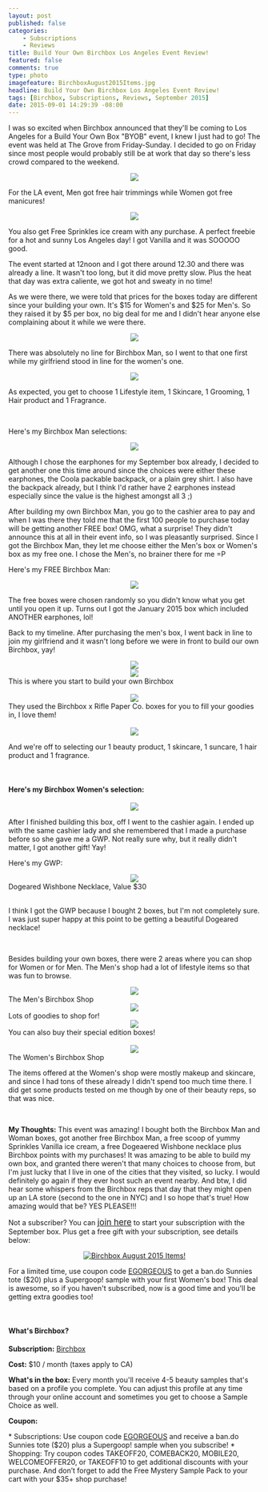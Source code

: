 ```yaml
---
layout: post
published: false
categories: 
    - Subscriptions
    - Reviews
title: Build Your Own Birchbox Los Angeles Event Review!
featured: false
comments: true
type: photo
imagefeature: BirchboxAugust2015Items.jpg
headline: Build Your Own Birchbox Los Angeles Event Review!
tags: [Birchbox, Subscriptions, Reviews, September 2015]
date: 2015-09-01 14:29:39 -08:00
---
```


<p>I was so excited when Birchbox announced that they'll be coming to Los Angeles for a Build Your Own Box "BYOB" event, I knew I just had to go! The event was held at The Grove from Friday-Sunday. I decided to go on Friday since most people would probably still be at work that day so there's less crowd compared to the weekend.</p>

<center><img src='/images/BirchboxEventLA2015C.jpg'></center>

<p>For the LA event, Men got free hair trimmings while Women got free manicures!</p>

<center><img src='/images/BirchboxEventLA2015O.jpg'></center>
<p>You also get Free Sprinkles ice cream with any purchase. A perfect freebie for a hot and sunny Los Angeles day! I got Vanilla and it was SOOOOO good.</p>

<p>The event started at 12noon and I got there around 12.30 and there was already a line. It wasn't too long, but it did move pretty slow. Plus the heat that day was extra caliente, we got hot and sweaty in no time!</p>

<p>As we were there, we were told that prices for the boxes today are different since your building your own. It's $15 for Women's and $25 for Men's. So they raised it by $5 per box, no big deal for me and I didn't hear anyone else complaining about it while we were there.</p>

<center><img src='/images/BirchboxEventLA2015G.jpg'></center>
<p>There was absolutely no line for Birchbox Man, so I went to that one first while my girlfriend stood in line for the women's one.</p>

<center><img src='/images/BirchboxEventLA2015S.jpg'></center>
<p>As expected, you get to choose 1 Lifestyle item, 1 Skincare, 1 Grooming, 1 Hair product and 1 Fragrance.</p>
<br>

<p>Here's my Birchbox Man selections:</p>
<center><img src='/images/BirchboxEventLA2015L.jpg'></center>
<p>Although I chose the earphones for my September box already, I decided to get another one this time around since the choices were either these earphones, the Coola packable backpack, or a plain grey shirt. I also have the backpack already, but I think I'd rather have 2 earphones instead especially since the value is the highest amongst all 3 ;)</p>

<p>After building my own Birchbox Man, you go to the cashier area to pay and when I was there they told me that the first 100 people to purchase today will be getting another FREE box! OMG, what a surprise! They didn't announce this at all in their event info, so I was pleasantly surprised. Since I got the Birchbox Man, they let me choose either the Men's box or Women's box as my free one. I chose the Men's, no brainer there for me =P</p>

<p>Here's my FREE Birchbox Man:<p>
<center><img src='/images/BirchboxEventLA2015K.jpg'></center>
<p>The free boxes were chosen randomly so you didn't know what you get until you open it up. Turns out I got the January 2015 box which included ANOTHER earphones, lol!<p>

<p>Back to my timeline. After purchasing the men's box, I went back in line to join my girlfriend and it wasn't long before we were in front to build our own Birchbox, yay!</p>

<center><img src='/images/BirchboxEventLA2015J.jpg'></center>
<center><img src='/images/BirchboxEventLA2015B.jpg'></center>
<figcaption>This is where you start to build your own Birchbox</figcaption>
<br>

<center><img src='/images/BirchboxEventLA2015F.jpg'></center>
<figcaption>They used the Birchbox x Rifle Paper Co. boxes for you to fill your goodies in, I love them!<figcaption>
<br>

<center><img src='/images/BirchboxEventLA2015H.jpg'></center>
<p>And we're off to selecting our 1 beauty product, 1 skincare, 1 suncare, 1 hair product and 1 fragrance.<p>
<br>

<H4>Here's my Birchbox Women's selection:</H4>
<center><img src='/images/BirchboxEventLA2015M.jpg'></center>

<p>After I finished building this box, off I went to the cashier again. I ended up with the same cashier lady and she remembered that I made a purchase before so she gave me a GWP. Not really sure why, but it really didn't matter, I got another gift! Yay!</p>

<p>Here's my GWP:</p>
<center><img src='/images/BirchboxEventLA2015P.jpg'></center>
<figcaption>Dogeared Wishbone Necklace, Value $30</figcaption>
<br>

<p>I think I got the GWP because I bought 2 boxes, but I'm not completely sure. I was just super happy at this point to be getting a beautiful Dogeared necklace!</p>

<br>

<p>Besides building your own boxes, there were 2 areas where you can shop for Women or for Men. The Men's shop had a lot of lifestyle items so that was fun to browse.</p>

<center><img src='/images/BirchboxEventLA2015R.jpg'></center>
<figcaption>The Men's Birchbox Shop</figcaption>

<center><img src='/images/BirchboxEventLA2015D.jpg'></center>
<figcaption>Lots of goodies to shop for!</figcaption>

<center><img src='/images/BirchboxEventLA2015E.jpg'></center>
<figcaption>You can also buy their special edition boxes!</figcaption>

<br>

<center><img src='/images/BirchboxEventLA2015Q.jpg'></center>
<figcaption>The Women's Birchbox Shop</figcaption>

<p>The items offered at the Women's shop were mostly makeup and skincare, and since I had tons of these already I didn't spend too much time there. I did get some products tested on me though by one of their beauty reps, so that was nice.</p>

<br>

<p><i class="icon-exclamation-sign"></i><b> My Thoughts:</b> This event was amazing! I bought both the Birchbox Man and Woman boxes, got another free Birchbox Man, a free scoop of yummy Sprinkles Vanilla ice cream, a free Dogeaered Wishbone necklace plus Birchbox points with my purchases! It was amazing to be able to build my own box, and granted there weren't that many choices to choose from, but I'm just lucky that I live in one of the cities that they visited, so lucky. I would definitely go again if they ever host such an event nearby. And btw, I did hear some whispers from the Birchbox reps that day that they might open up an LA store (second to the one in NYC) and I so hope that's true! How amazing would that be? YES PLEASE!!!</p>

<p>Not a subscriber? You can <a href="https://www.birchbox.com/invite/whatsupmailbox"><big>join here</big></a> to start your subscription with the September box. Plus get a free gift with your subscription, see details below:</p>

<p><center><a href="https://www.birchbox.com/invite/whatsupmailbox" target="_blank">
<img src="/images/BirchboxBandoTote.jpg" border="0" style="border:none;max-width:100%;" alt="Birchbox August 2015 Items!" /></a></center></p>
<p>For a limited time, use coupon code <a href="https://www.birchbox.com/invite/whatsupmailbox" target="_blank">EGORGEOUS</a> to get a ban.do Sunnies tote ($20) plus a Supergoop! sample with your first Women's box! This deal is awesome, so if you haven't subscribed, now is a good time and you'll be getting extra goodies too!</p>
<br>

<H4>What's Birchbox?</H4>
<p><b>Subscription:</b> <a href="https://www.birchbox.com/invite/whatsupmailbox" target="_blank">Birchbox</a></p>
<p><b>Cost:</b> $10 / month (taxes apply to CA)</p>
<p><b>What's in the box:</b> Every month you'll receive 4-5 beauty samples that's based on a profile you complete. You can adjust this profile at any time through your online account and sometimes you get to choose a Sample Choice as well.</p>
<p><b>Coupon:</b></p>
* Subscriptions: Use coupon code <a href="https://www.birchbox.com/invite/whatsupmailbox" target="_blank">EGORGEOUS</a> and receive a ban.do Sunnies tote ($20) plus a Supergoop! sample when you subscribe!
* Shopping: Try coupon codes TAKEOFF20, COMEBACK20, MOBILE20, WELCOMEOFFER20, or TAKEOFF10 to get additional discounts with your purchase. And don’t forget to add the Free Mystery Sample Pack to your cart with your $35+ shop purchase!
